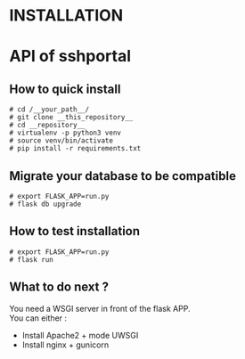 # INSTALLATION

# API of sshportal

## How to quick install

```commandline
# cd /__your_path__/
# git clone __this_repository__
# cd __repository__
# virtualenv -p python3 venv
# source venv/bin/activate
# pip install -r requirements.txt
```

## Migrate your database to be compatible

```commandline
# export FLASK_APP=run.py
# flask db upgrade
```

## How to test installation

```commandline
# export FLASK_APP=run.py
# flask run
```

## What to do next ?

You need a WSGI server in front of the flask APP.\
You can either :

* Install Apache2 + mode UWSGI
* Install nginx + gunicorn

